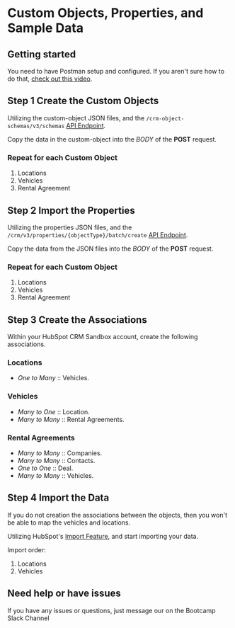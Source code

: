 # Custom Objects, Properties, and Sample Data 

## Getting started
You need to have Postman setup and configured. If you aren't sure how to do that, [check out this video](https://www.youtube.com/watch?v=U67UTzT6Zn4).

## Step 1 Create the Custom Objects
Utilizing the custom-object JSON files, and the `/crm-object-schemas/v3/schemas` [API Endpoint](https://developers.hubspot.com/docs/api/crm/crm-custom-objects).

Copy the data in the custom-object into the *BODY* of the **POST** request.

### Repeat for each Custom Object
1. Locations
2. Vehicles
3. Rental Agreement

## Step 2 Import the Properties

Utilizing the properties JSON files, and the `/crm/v3/properties/{objectType}/batch/create` [API Endpoint](https://developers.hubspot.com/docs/api/crm/properties).

Copy the data from the JSON files into the *BODY* of the **POST** request.

### Repeat for each Custom Object
1. Locations
2. Vehicles
3. Rental Agreement

## Step 3 Create the Associations

Within your HubSpot CRM Sandbox account, create the following associations.

### Locations
* *One to Many* :: Vehicles.

### Vehicles
* *Many to One* :: Location.
* *Many to Many* :: Rental Agreements.

### Rental Agreements
* *Many to Many* :: Companies.
* *Many to Many* :: Contacts.
* *One to One* :: Deal.
* *Many to Many* :: Vehicles.

## Step 4 Import the Data

If you do not creation the associations between the objects, then you won't be able to map the vehicles and locations.  

Utilizing HubSpot's [Import Feature](https://app.hubspot.com/l/import/), and start importing your data.

Import order:
1. Locations
2. Vehicles

## Need help or have issues
If you have any issues or questions, just message our on the Bootcamp Slack Channel
